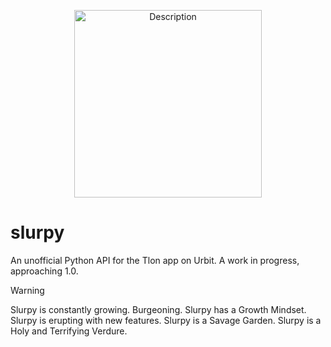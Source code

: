 <p align="center">
  <img src="https://github.com/user-attachments/assets/3b9dceec-257f-4878-afc5-9d2bedc7a167" alt="Description" width="300">
</p>



# slurpy
An unofficial Python API for the Tlon app on Urbit. A work in progress, approaching 1.0.

> [!WARNING]
> Slurpy is constantly growing. Burgeoning. Slurpy has a Growth Mindset. Slurpy is erupting with new features. Slurpy is a Savage Garden. Slurpy is a Holy and Terrifying Verdure.
